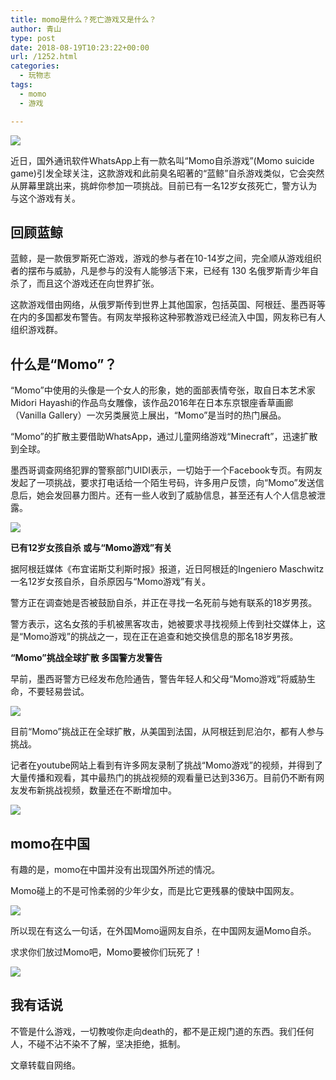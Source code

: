 ```yaml
---
title: momo是什么？死亡游戏又是什么？
author: 青山
type: post
date: 2018-08-19T10:23:22+00:00
url: /1252.html
categories:
  - 玩物志
tags:
  - momo
  - 游戏

---
```

![](https://yinji-1253682336.cos.ap-guangzhou.myqcloud.com/2019/10/bc691-006zMFlZgy1fuf61imzguj30e107s3yr.jpg)

近日，国外通讯软件WhatsApp上有一款名叫“Momo自杀游戏”(Momo suicide game)引发全球关注，这款游戏和此前臭名昭著的“蓝鲸”自杀游戏类似，它会突然从屏幕里跳出来，挑衅你参加一项挑战。目前已有一名12岁女孩死亡，警方认为与这个游戏有关。

## 回顾蓝鲸

蓝鲸，是一款俄罗斯死亡游戏，游戏的参与者在10-14岁之间，完全顺从游戏组织者的摆布与威胁，凡是参与的没有人能够活下来，已经有 130 名俄罗斯青少年自杀了，而且这个游戏还在向世界扩张。

这款游戏借由网络，从俄罗斯传到世界上其他国家，包括英国、阿根廷、墨西哥等在内的多国都发布警告。有网友举报称这种邪教游戏已经流入中国，网友称已有人组织游戏群。

## 什么是“Momo”？

“Momo”中使用的头像是一个女人的形象，她的面部表情夸张，取自日本艺术家Midori Hayashi的作品鸟女雕像，该作品2016年在日本东京银座香草画廊（Vanilla Gallery）一次另类展览上展出，“Momo”是当时的热门展品。

“Momo”的扩散主要借助WhatsApp，通过儿童网络游戏“Minecraft”，迅速扩散到全球。

墨西哥调查网络犯罪的警察部门UIDI表示，一切始于一个Facebook专页。有网友发起了一项挑战，要求打电话给一个陌生号码，许多用户反馈，向“Momo”发送信息后，她会发回暴力图片。还有一些人收到了威胁信息，甚至还有人个人信息被泄露。

![](https://yinji-1253682336.cos.ap-guangzhou.myqcloud.com/2019/10/20191001120043-a6be1.jpeg)

**已有12岁女孩自杀 或与“Momo游戏”有关**

据阿根廷媒体《布宜诺斯艾利斯时报》报道，近日阿根廷的Ingeniero Maschwitz一名12岁女孩自杀，自杀原因与“Momo游戏”有关。

警方正在调查她是否被鼓励自杀，并正在寻找一名死前与她有联系的18岁男孩。

警方表示，这名女孩的手机被黑客攻击，她被要求寻找视频上传到社交媒体上，这是“Momo游戏”的挑战之一，现在正在追查和她交换信息的那名18岁男孩。

**“Momo”挑战全球扩散 多国警方发警告**

早前，墨西哥警方已经发布危险通告，警告年轻人和父母“Momo游戏”将威胁生命，不要轻易尝试。

![](https://yinji-1253682336.cos.ap-guangzhou.myqcloud.com/2019/10/20191001120043-e221b.png)

目前“Momo”挑战正在全球扩散，从美国到法国，从阿根廷到尼泊尔，都有人参与挑战。

记者在youtube网站上看到有许多网友录制了挑战“Momo游戏”的视频，并得到了大量传播和观看，其中最热门的挑战视频的观看量已达到336万。目前仍不断有网友发布新挑战视频，数量还在不断增加中。

![](https://yinji-1253682336.cos.ap-guangzhou.myqcloud.com/2019/10/20191001120043-c4fd5.jpeg)

## momo在中国

有趣的是，momo在中国并没有出现国外所述的情况。

Momo碰上的不是可怜柔弱的少年少女，而是比它更残暴的傻缺中国网友。

![](https://yinji-1253682336.cos.ap-guangzhou.myqcloud.com/2019/10/be97b-603A27FD62C776C22C403A62C31F3CA59C54C95B\_size42\_w720_h1280.jpeg)

所以现在有这么一句话，在外国Momo逼网友自杀，在中国网友逼Momo自杀。

求求你们放过Momo吧，Momo要被你们玩死了！

![](https://yinji-1253682336.cos.ap-guangzhou.myqcloud.com/2019/10/63af0-4A11AE9641661EF0EBC9E6239F85C2ADE20F672C\_size9\_w215_h130.jpeg)

## 我有话说

不管是什么游戏，一切教唆你走向death的，都不是正规门道的东西。我们任何人，不碰不沾不染不了解，坚决拒绝，抵制。

文章转载自网络。